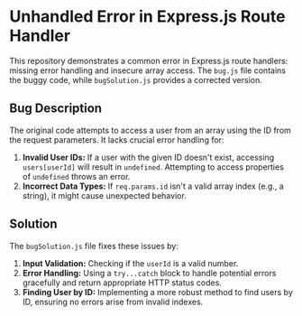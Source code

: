 # Unhandled Error in Express.js Route Handler

This repository demonstrates a common error in Express.js route handlers: missing error handling and insecure array access.  The `bug.js` file contains the buggy code, while `bugSolution.js` provides a corrected version.

## Bug Description

The original code attempts to access a user from an array using the ID from the request parameters. It lacks crucial error handling for:

1. **Invalid User IDs:** If a user with the given ID doesn't exist, accessing `users[userId]` will result in `undefined`.  Attempting to access properties of `undefined` throws an error.
2. **Incorrect Data Types:** If `req.params.id` isn't a valid array index (e.g., a string), it might cause unexpected behavior.

## Solution

The `bugSolution.js` file fixes these issues by:

1. **Input Validation:** Checking if the `userId` is a valid number.
2. **Error Handling:** Using a `try...catch` block to handle potential errors gracefully and return appropriate HTTP status codes.
3. **Finding User by ID:** Implementing a more robust method to find users by ID, ensuring no errors arise from invalid indexes.